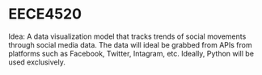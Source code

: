 # EECE4520
Idea: A data visualization model that tracks trends of social movements through social media data. The data will ideal be grabbed from APIs from platforms such as Facebook, Twitter, Intagram, etc. Ideally, Python will be used exclusively.
